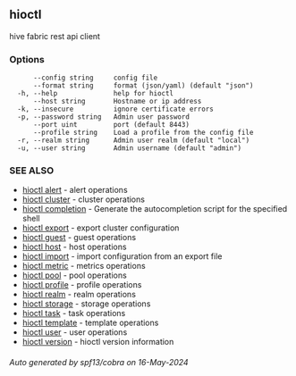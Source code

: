 ## hioctl

hive fabric rest api client

### Options

```
      --config string     config file
      --format string     format (json/yaml) (default "json")
  -h, --help              help for hioctl
      --host string       Hostname or ip address
  -k, --insecure          ignore certificate errors
  -p, --password string   Admin user password
      --port uint         port (default 8443)
      --profile string    Load a profile from the config file
  -r, --realm string      Admin user realm (default "local")
  -u, --user string       Admin username (default "admin")
```

### SEE ALSO

* [hioctl alert](hioctl_alert.md)	 - alert operations
* [hioctl cluster](hioctl_cluster.md)	 - cluster operations
* [hioctl completion](hioctl_completion.md)	 - Generate the autocompletion script for the specified shell
* [hioctl export](hioctl_export.md)	 - export cluster configuration
* [hioctl guest](hioctl_guest.md)	 - guest operations
* [hioctl host](hioctl_host.md)	 - host operations
* [hioctl import](hioctl_import.md)	 - import configuration from an export file
* [hioctl metric](hioctl_metric.md)	 - metrics operations
* [hioctl pool](hioctl_pool.md)	 - pool operations
* [hioctl profile](hioctl_profile.md)	 - profile operations
* [hioctl realm](hioctl_realm.md)	 - realm operations
* [hioctl storage](hioctl_storage.md)	 - storage operations
* [hioctl task](hioctl_task.md)	 - task operations
* [hioctl template](hioctl_template.md)	 - template operations
* [hioctl user](hioctl_user.md)	 - user operations
* [hioctl version](hioctl_version.md)	 - hioctl version information

###### Auto generated by spf13/cobra on 16-May-2024
